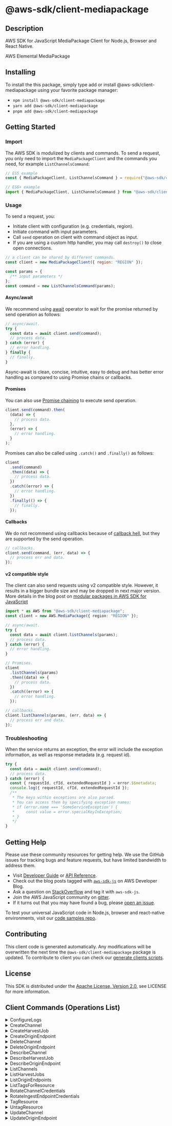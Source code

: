 <!-- generated file, do not edit directly -->

# @aws-sdk/client-mediapackage

## Description

AWS SDK for JavaScript MediaPackage Client for Node.js, Browser and React Native.

AWS Elemental MediaPackage

## Installing

To install the this package, simply type add or install @aws-sdk/client-mediapackage
using your favorite package manager:

- `npm install @aws-sdk/client-mediapackage`
- `yarn add @aws-sdk/client-mediapackage`
- `pnpm add @aws-sdk/client-mediapackage`

## Getting Started

### Import

The AWS SDK is modulized by clients and commands.
To send a request, you only need to import the `MediaPackageClient` and
the commands you need, for example `ListChannelsCommand`:

```js
// ES5 example
const { MediaPackageClient, ListChannelsCommand } = require("@aws-sdk/client-mediapackage");
```

```ts
// ES6+ example
import { MediaPackageClient, ListChannelsCommand } from "@aws-sdk/client-mediapackage";
```

### Usage

To send a request, you:

- Initiate client with configuration (e.g. credentials, region).
- Initiate command with input parameters.
- Call `send` operation on client with command object as input.
- If you are using a custom http handler, you may call `destroy()` to close open connections.

```js
// a client can be shared by different commands.
const client = new MediaPackageClient({ region: "REGION" });

const params = {
  /** input parameters */
};
const command = new ListChannelsCommand(params);
```

#### Async/await

We recommend using [await](https://developer.mozilla.org/en-US/docs/Web/JavaScript/Reference/Operators/await)
operator to wait for the promise returned by send operation as follows:

```js
// async/await.
try {
  const data = await client.send(command);
  // process data.
} catch (error) {
  // error handling.
} finally {
  // finally.
}
```

Async-await is clean, concise, intuitive, easy to debug and has better error handling
as compared to using Promise chains or callbacks.

#### Promises

You can also use [Promise chaining](https://developer.mozilla.org/en-US/docs/Web/JavaScript/Guide/Using_promises#chaining)
to execute send operation.

```js
client.send(command).then(
  (data) => {
    // process data.
  },
  (error) => {
    // error handling.
  }
);
```

Promises can also be called using `.catch()` and `.finally()` as follows:

```js
client
  .send(command)
  .then((data) => {
    // process data.
  })
  .catch((error) => {
    // error handling.
  })
  .finally(() => {
    // finally.
  });
```

#### Callbacks

We do not recommend using callbacks because of [callback hell](http://callbackhell.com/),
but they are supported by the send operation.

```js
// callbacks.
client.send(command, (err, data) => {
  // process err and data.
});
```

#### v2 compatible style

The client can also send requests using v2 compatible style.
However, it results in a bigger bundle size and may be dropped in next major version. More details in the blog post
on [modular packages in AWS SDK for JavaScript](https://aws.amazon.com/blogs/developer/modular-packages-in-aws-sdk-for-javascript/)

```ts
import * as AWS from "@aws-sdk/client-mediapackage";
const client = new AWS.MediaPackage({ region: "REGION" });

// async/await.
try {
  const data = await client.listChannels(params);
  // process data.
} catch (error) {
  // error handling.
}

// Promises.
client
  .listChannels(params)
  .then((data) => {
    // process data.
  })
  .catch((error) => {
    // error handling.
  });

// callbacks.
client.listChannels(params, (err, data) => {
  // process err and data.
});
```

### Troubleshooting

When the service returns an exception, the error will include the exception information,
as well as response metadata (e.g. request id).

```js
try {
  const data = await client.send(command);
  // process data.
} catch (error) {
  const { requestId, cfId, extendedRequestId } = error.$$metadata;
  console.log({ requestId, cfId, extendedRequestId });
  /**
   * The keys within exceptions are also parsed.
   * You can access them by specifying exception names:
   * if (error.name === 'SomeServiceException') {
   *     const value = error.specialKeyInException;
   * }
   */
}
```

## Getting Help

Please use these community resources for getting help.
We use the GitHub issues for tracking bugs and feature requests, but have limited bandwidth to address them.

- Visit [Developer Guide](https://docs.aws.amazon.com/sdk-for-javascript/v3/developer-guide/welcome.html)
  or [API Reference](https://docs.aws.amazon.com/AWSJavaScriptSDK/v3/latest/index.html).
- Check out the blog posts tagged with [`aws-sdk-js`](https://aws.amazon.com/blogs/developer/tag/aws-sdk-js/)
  on AWS Developer Blog.
- Ask a question on [StackOverflow](https://stackoverflow.com/questions/tagged/aws-sdk-js) and tag it with `aws-sdk-js`.
- Join the AWS JavaScript community on [gitter](https://gitter.im/aws/aws-sdk-js-v3).
- If it turns out that you may have found a bug, please [open an issue](https://github.com/aws/aws-sdk-js-v3/issues/new/choose).

To test your universal JavaScript code in Node.js, browser and react-native environments,
visit our [code samples repo](https://github.com/aws-samples/aws-sdk-js-tests).

## Contributing

This client code is generated automatically. Any modifications will be overwritten the next time the `@aws-sdk/client-mediapackage` package is updated.
To contribute to client you can check our [generate clients scripts](https://github.com/aws/aws-sdk-js-v3/tree/main/scripts/generate-clients).

## License

This SDK is distributed under the
[Apache License, Version 2.0](http://www.apache.org/licenses/LICENSE-2.0),
see LICENSE for more information.

## Client Commands (Operations List)

<details>
<summary>
ConfigureLogs
</summary>

[Command API Reference](https://docs.aws.amazon.com/AWSJavaScriptSDK/v3/latest/clients/client-mediapackage/classes/configurelogscommand.html) / [Input](https://docs.aws.amazon.com/AWSJavaScriptSDK/v3/latest/clients/client-mediapackage/interfaces/configurelogscommandinput.html) / [Output](https://docs.aws.amazon.com/AWSJavaScriptSDK/v3/latest/clients/client-mediapackage/interfaces/configurelogscommandoutput.html)

</details>
<details>
<summary>
CreateChannel
</summary>

[Command API Reference](https://docs.aws.amazon.com/AWSJavaScriptSDK/v3/latest/clients/client-mediapackage/classes/createchannelcommand.html) / [Input](https://docs.aws.amazon.com/AWSJavaScriptSDK/v3/latest/clients/client-mediapackage/interfaces/createchannelcommandinput.html) / [Output](https://docs.aws.amazon.com/AWSJavaScriptSDK/v3/latest/clients/client-mediapackage/interfaces/createchannelcommandoutput.html)

</details>
<details>
<summary>
CreateHarvestJob
</summary>

[Command API Reference](https://docs.aws.amazon.com/AWSJavaScriptSDK/v3/latest/clients/client-mediapackage/classes/createharvestjobcommand.html) / [Input](https://docs.aws.amazon.com/AWSJavaScriptSDK/v3/latest/clients/client-mediapackage/interfaces/createharvestjobcommandinput.html) / [Output](https://docs.aws.amazon.com/AWSJavaScriptSDK/v3/latest/clients/client-mediapackage/interfaces/createharvestjobcommandoutput.html)

</details>
<details>
<summary>
CreateOriginEndpoint
</summary>

[Command API Reference](https://docs.aws.amazon.com/AWSJavaScriptSDK/v3/latest/clients/client-mediapackage/classes/createoriginendpointcommand.html) / [Input](https://docs.aws.amazon.com/AWSJavaScriptSDK/v3/latest/clients/client-mediapackage/interfaces/createoriginendpointcommandinput.html) / [Output](https://docs.aws.amazon.com/AWSJavaScriptSDK/v3/latest/clients/client-mediapackage/interfaces/createoriginendpointcommandoutput.html)

</details>
<details>
<summary>
DeleteChannel
</summary>

[Command API Reference](https://docs.aws.amazon.com/AWSJavaScriptSDK/v3/latest/clients/client-mediapackage/classes/deletechannelcommand.html) / [Input](https://docs.aws.amazon.com/AWSJavaScriptSDK/v3/latest/clients/client-mediapackage/interfaces/deletechannelcommandinput.html) / [Output](https://docs.aws.amazon.com/AWSJavaScriptSDK/v3/latest/clients/client-mediapackage/interfaces/deletechannelcommandoutput.html)

</details>
<details>
<summary>
DeleteOriginEndpoint
</summary>

[Command API Reference](https://docs.aws.amazon.com/AWSJavaScriptSDK/v3/latest/clients/client-mediapackage/classes/deleteoriginendpointcommand.html) / [Input](https://docs.aws.amazon.com/AWSJavaScriptSDK/v3/latest/clients/client-mediapackage/interfaces/deleteoriginendpointcommandinput.html) / [Output](https://docs.aws.amazon.com/AWSJavaScriptSDK/v3/latest/clients/client-mediapackage/interfaces/deleteoriginendpointcommandoutput.html)

</details>
<details>
<summary>
DescribeChannel
</summary>

[Command API Reference](https://docs.aws.amazon.com/AWSJavaScriptSDK/v3/latest/clients/client-mediapackage/classes/describechannelcommand.html) / [Input](https://docs.aws.amazon.com/AWSJavaScriptSDK/v3/latest/clients/client-mediapackage/interfaces/describechannelcommandinput.html) / [Output](https://docs.aws.amazon.com/AWSJavaScriptSDK/v3/latest/clients/client-mediapackage/interfaces/describechannelcommandoutput.html)

</details>
<details>
<summary>
DescribeHarvestJob
</summary>

[Command API Reference](https://docs.aws.amazon.com/AWSJavaScriptSDK/v3/latest/clients/client-mediapackage/classes/describeharvestjobcommand.html) / [Input](https://docs.aws.amazon.com/AWSJavaScriptSDK/v3/latest/clients/client-mediapackage/interfaces/describeharvestjobcommandinput.html) / [Output](https://docs.aws.amazon.com/AWSJavaScriptSDK/v3/latest/clients/client-mediapackage/interfaces/describeharvestjobcommandoutput.html)

</details>
<details>
<summary>
DescribeOriginEndpoint
</summary>

[Command API Reference](https://docs.aws.amazon.com/AWSJavaScriptSDK/v3/latest/clients/client-mediapackage/classes/describeoriginendpointcommand.html) / [Input](https://docs.aws.amazon.com/AWSJavaScriptSDK/v3/latest/clients/client-mediapackage/interfaces/describeoriginendpointcommandinput.html) / [Output](https://docs.aws.amazon.com/AWSJavaScriptSDK/v3/latest/clients/client-mediapackage/interfaces/describeoriginendpointcommandoutput.html)

</details>
<details>
<summary>
ListChannels
</summary>

[Command API Reference](https://docs.aws.amazon.com/AWSJavaScriptSDK/v3/latest/clients/client-mediapackage/classes/listchannelscommand.html) / [Input](https://docs.aws.amazon.com/AWSJavaScriptSDK/v3/latest/clients/client-mediapackage/interfaces/listchannelscommandinput.html) / [Output](https://docs.aws.amazon.com/AWSJavaScriptSDK/v3/latest/clients/client-mediapackage/interfaces/listchannelscommandoutput.html)

</details>
<details>
<summary>
ListHarvestJobs
</summary>

[Command API Reference](https://docs.aws.amazon.com/AWSJavaScriptSDK/v3/latest/clients/client-mediapackage/classes/listharvestjobscommand.html) / [Input](https://docs.aws.amazon.com/AWSJavaScriptSDK/v3/latest/clients/client-mediapackage/interfaces/listharvestjobscommandinput.html) / [Output](https://docs.aws.amazon.com/AWSJavaScriptSDK/v3/latest/clients/client-mediapackage/interfaces/listharvestjobscommandoutput.html)

</details>
<details>
<summary>
ListOriginEndpoints
</summary>

[Command API Reference](https://docs.aws.amazon.com/AWSJavaScriptSDK/v3/latest/clients/client-mediapackage/classes/listoriginendpointscommand.html) / [Input](https://docs.aws.amazon.com/AWSJavaScriptSDK/v3/latest/clients/client-mediapackage/interfaces/listoriginendpointscommandinput.html) / [Output](https://docs.aws.amazon.com/AWSJavaScriptSDK/v3/latest/clients/client-mediapackage/interfaces/listoriginendpointscommandoutput.html)

</details>
<details>
<summary>
ListTagsForResource
</summary>

[Command API Reference](https://docs.aws.amazon.com/AWSJavaScriptSDK/v3/latest/clients/client-mediapackage/classes/listtagsforresourcecommand.html) / [Input](https://docs.aws.amazon.com/AWSJavaScriptSDK/v3/latest/clients/client-mediapackage/interfaces/listtagsforresourcecommandinput.html) / [Output](https://docs.aws.amazon.com/AWSJavaScriptSDK/v3/latest/clients/client-mediapackage/interfaces/listtagsforresourcecommandoutput.html)

</details>
<details>
<summary>
RotateChannelCredentials
</summary>

[Command API Reference](https://docs.aws.amazon.com/AWSJavaScriptSDK/v3/latest/clients/client-mediapackage/classes/rotatechannelcredentialscommand.html) / [Input](https://docs.aws.amazon.com/AWSJavaScriptSDK/v3/latest/clients/client-mediapackage/interfaces/rotatechannelcredentialscommandinput.html) / [Output](https://docs.aws.amazon.com/AWSJavaScriptSDK/v3/latest/clients/client-mediapackage/interfaces/rotatechannelcredentialscommandoutput.html)

</details>
<details>
<summary>
RotateIngestEndpointCredentials
</summary>

[Command API Reference](https://docs.aws.amazon.com/AWSJavaScriptSDK/v3/latest/clients/client-mediapackage/classes/rotateingestendpointcredentialscommand.html) / [Input](https://docs.aws.amazon.com/AWSJavaScriptSDK/v3/latest/clients/client-mediapackage/interfaces/rotateingestendpointcredentialscommandinput.html) / [Output](https://docs.aws.amazon.com/AWSJavaScriptSDK/v3/latest/clients/client-mediapackage/interfaces/rotateingestendpointcredentialscommandoutput.html)

</details>
<details>
<summary>
TagResource
</summary>

[Command API Reference](https://docs.aws.amazon.com/AWSJavaScriptSDK/v3/latest/clients/client-mediapackage/classes/tagresourcecommand.html) / [Input](https://docs.aws.amazon.com/AWSJavaScriptSDK/v3/latest/clients/client-mediapackage/interfaces/tagresourcecommandinput.html) / [Output](https://docs.aws.amazon.com/AWSJavaScriptSDK/v3/latest/clients/client-mediapackage/interfaces/tagresourcecommandoutput.html)

</details>
<details>
<summary>
UntagResource
</summary>

[Command API Reference](https://docs.aws.amazon.com/AWSJavaScriptSDK/v3/latest/clients/client-mediapackage/classes/untagresourcecommand.html) / [Input](https://docs.aws.amazon.com/AWSJavaScriptSDK/v3/latest/clients/client-mediapackage/interfaces/untagresourcecommandinput.html) / [Output](https://docs.aws.amazon.com/AWSJavaScriptSDK/v3/latest/clients/client-mediapackage/interfaces/untagresourcecommandoutput.html)

</details>
<details>
<summary>
UpdateChannel
</summary>

[Command API Reference](https://docs.aws.amazon.com/AWSJavaScriptSDK/v3/latest/clients/client-mediapackage/classes/updatechannelcommand.html) / [Input](https://docs.aws.amazon.com/AWSJavaScriptSDK/v3/latest/clients/client-mediapackage/interfaces/updatechannelcommandinput.html) / [Output](https://docs.aws.amazon.com/AWSJavaScriptSDK/v3/latest/clients/client-mediapackage/interfaces/updatechannelcommandoutput.html)

</details>
<details>
<summary>
UpdateOriginEndpoint
</summary>

[Command API Reference](https://docs.aws.amazon.com/AWSJavaScriptSDK/v3/latest/clients/client-mediapackage/classes/updateoriginendpointcommand.html) / [Input](https://docs.aws.amazon.com/AWSJavaScriptSDK/v3/latest/clients/client-mediapackage/interfaces/updateoriginendpointcommandinput.html) / [Output](https://docs.aws.amazon.com/AWSJavaScriptSDK/v3/latest/clients/client-mediapackage/interfaces/updateoriginendpointcommandoutput.html)

</details>
